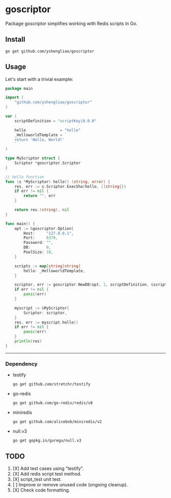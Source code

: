 # goscriptor

Package goscriptor simplifies working with Redis scripts in Go.

## Install

```console
go get github.com/yshengliao/goscriptor
```

## Usage

Let's start with a trivial example:

```go
package main

import (
    "github.com/yshengliao/goscriptor"
)

var (
    scriptDefinition = "scriptKey|0.0.0"

    hello               = "hello"
    _HelloworldTemplate = `
    return 'Hello, World!'
    `
)

type MyScriptor struct {
    Scriptor *goscriptor.Scriptor
}

// hello function
func (s *MyScriptor) hello() (string, error) {
    res, err := s.Scriptor.ExecSha(hello, []string{})
    if err != nil {
        return "", err
    }

    return res.(string), nil
}

func main() {
    opt := &goscriptor.Option{
        Host:     "127.0.0.1",
        Port:     6379,
        Password: "",
        DB:       0,
        PoolSize: 10,
    }

    scripts := map[string]string{
        hello: _HelloworldTemplate,
    }

    scriptor, err := goscriptor.NewDB(opt, 1, scriptDefinition, &scripts)
    if err != nil {
        panic(err)
    }

    myscript := &MyScriptor{
        Scriptor: scriptor,
    }
    res, err := myscript.hello()
    if err != nil {
        panic(err)
    }
    println(res)
}
```

----------

### Dependency

- testify

  ```console
  go get github.com/stretchr/testify
  ```

- go-redis  

  ```console
  go get github.com/go-redis/redis/v8
  ```

- miniredis

  ```console
  go get github.com/alicebob/miniredis/v2
  ```

- null.v3  

  ```console
  go get gopkg.in/guregu/null.v3
  ```

## TODO

1. [X] Add test cases using "testify".
2. [X] Add redis script test method.
3. [X] script_test unit test.
4. [ ] Improve or remove unused code (ongoing cleanup).
5. [X] Check code formatting.
